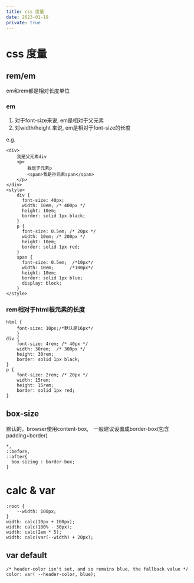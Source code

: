 ```yaml
---
title: css 度量
date: 2023-01-19
private: true
---
```

# css 度量
## rem/em
em和rem都是相对长度单位

### em
1. 对于font-size来说, em是相对于父元素
1. 对width/height 来说, em是相对于font-size的长度

e.g.

    <div>
        我是父元素div
        <p>
            我是子元素p
            <span>我是孙元素span</span>
        </p>
    </div>
    <style>
        div {
          font-size: 40px;
          width: 10em; /* 400px */
          height: 10em;
          border: solid 1px black;
        }
        p {
          font-size: 0.5em; /* 20px */ 
          width: 10em; /* 200px */
          height: 10em;
          border: solid 1px red;
        }
        span {
          font-size: 0.5em;  /*10px*/
          width: 10em;      /*100px*/
          height: 10em;
          border: solid 1px blue;
          display: block;
        }
    </style>

### rem相对于html根元素的长度

    html {
        font-size: 10px;/*默认是16px*/
        }
    div {
        font-size: 4rem; /* 40px */
        width: 30rem;  /* 300px */
        height: 30rem;
        border: solid 1px black;
    }
    p {
        font-size: 2rem; /* 20px */
        width: 15rem;
        height: 15rem;
        border: solid 1px red;
    }

## box-size
默认的，browser使用content-box,　一般建议设置成border-box(包含padding+border)

    *,
    ::before,
    ::after{
      box-sizing : border-box;
    }

# calc & var

    :root {
        --width: 100px;
    }
    width: calc(10px + 100px);
    width: calc(100% - 30px);
    width: calc(2em * 5);
    width: calc(var(--width) + 20px);

## var default
    /* header-color isn't set, and so remains blue, the fallback value */
    color: var( --header-color, blue);